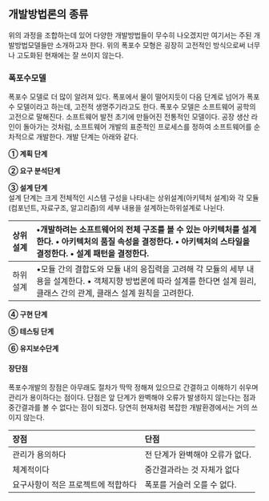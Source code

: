## 개발방법론의 종류

위의 과정을 조합하는데 있어 다양한 개발방법들이 무수히 나오겠지만 여기서는 주된 개발방법모델들만 소개하고자 한다. 위의 폭포수 모형은 굉장히 고전적인 방식으로써 너무나 고도화된 현재에는 잘 쓰이지 않는다.

### 폭포수모델

폭포수 모델로 더 많이 알려져 있다. 폭포에서 물이 떨어지듯이 다음 단계로 넘어가 폭포수 모델이라고 하는데, 고전적 생명주기라고도 한다. 폭포수 모델은 소프트웨어 공학의 고전으로 말해진다.  소프트웨어 발전 초기에 만들어진 전통적인 모델이다. 공장 생산 라인이 돌아가는 것처럼, 소프트웨어 개발의 표준적인 프로세스를 정하여 소프트웨어를 순차적으로 개발한다. 개발 단계는 아래와 같다.

**① 계획 단계**  


**② 요구 분석단계**  


**③ 설계 단계**  
설계 단계는 크게 전체적인 시스템 구성을 나타내는 상위설계\(아키텍처 설계\)와 각 모듈\(컴포넌트, 자료구조, 알고리즘\)의 세부 내용을 설계하는하위설계로 나뉜다.

| 상위 설계 | •개발하려는 소프트웨어의 전체 구조를 볼 수 있는 아키텍처를 설계한다.  • 아키텍처의 품질 속성을 결정한다.  • 아키텍처의 스타일을 결정한다.  • 설계 패턴을 결정한다. |
| :--- | :--- |
| 하위 설계 | •모듈 간의 결합도와 모듈 내의 응집력을 고려해 각 모듈의 세부 내용을 설계한다.  • 객체지향 방법론에 따라 설계를 한다면 설계 원리, 클래스 간의 관계, 클래스 설계 원칙을 고려한다. |

**④ 구현 단계**  


**⑤ 테스팅 단계**  


**⑥ 유지보수단계**  


#### 장단점

폭포수개발의 장점은 아무래도 절차가 딱딱 정해져 있으므로 간결하고 이해하기 쉬우며 관리가 용이하다는 점이다. 단점은 앞 단계가 완벽해야 오류가 발생하지 않는다는 점과 중간결과를 볼 수 없다는 점이 되겠다. 당연히 현재처럼 복잡한 개발환경에서는 거의 쓰이지 않는다.

| 장점 | 단점 |
| :--- | :--- |
| 관리가 용의하다 | 전 단계가 완벽해야 오류가 없다. |
| 체계적이다 | 중간결과라는 것 자체가 없다 |
| 요구사항이 적은 프로젝트에 적합하다 | 폭포를 거슬러 오를 수 없다. |




